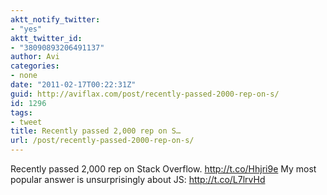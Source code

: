 ```yaml
---
aktt_notify_twitter:
- "yes"
aktt_twitter_id:
- "38090893206491137"
author: Avi
categories:
- none
date: "2011-02-17T00:22:31Z"
guid: http://aviflax.com/post/recently-passed-2000-rep-on-s/
id: 1296
tags:
- tweet
title: Recently passed 2,000 rep on S…
url: /post/recently-passed-2000-rep-on-s/
---
```

Recently passed 2,000 rep on Stack Overflow. <a href="http://t.co/Hhjri9e" rel="nofollow">http://t.co/Hhjri9e</a> My most popular answer is unsurprisingly about JS: <a href="http://t.co/L7lrvHd" rel="nofollow">http://t.co/L7lrvHd</a>